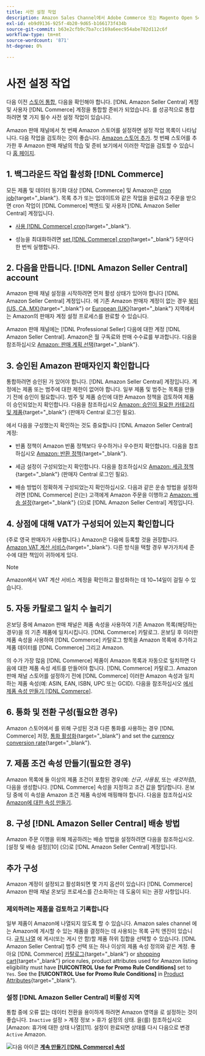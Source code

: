 ```yaml
---
title: 사전 설정 작업
description: Amazon Sales Channel에서 Adobe Commerce 또는 Magento Open Source 저장소를 통합하기 전에 완료해야 하는 필수 작업을 검토하십시오.
exl-id: eb9d9136-925f-4b20-9d65-b166173f434b
source-git-commit: b63e2cfb9c7ba7cc169a6eec954abe782d112c6f
workflow-type: tm+mt
source-wordcount: '871'
ht-degree: 0%

---
```


# 사전 설정 작업

다음 이전 [스토어 통합](./store-integration.md), 다음을 확인해야 합니다. [!DNL Amazon Seller Central] 계정 및 사용자 [!DNL Commerce] 계정을 통합할 준비가 되었습니다. 를 성공적으로 통합하려면 몇 가지 필수 사전 설정 작업이 있습니다.

Amazon 판매 채널에서 첫 번째 Amazon 스토어를 설정하면 설정 작업 목록이 나타납니다. 다음 작업을 검토하는 것이 좋습니다. [Amazon 스토어 추가](./store-integration.md). 첫 번째 스토어를 추가한 후 Amazon 판매 채널의 학습 및 준비 보기에서 이러한 작업을 검토할 수 있습니다 [홈 페이지](./amazon-sales-channel-home.md).

## 1. 백그라운드 작업 활성화 [!DNL Commerce]

모든 제품 및 데이터 동기화 대상 [!DNL Commerce] 및 Amazon은 [cron job](https://docs.magento.com/user-guide/system/cron.html){target="_blank"}. 목록 추가 또는 업데이트와 같은 작업을 완료하고 주문을 받으면 cron 작업이 [!DNL Commerce] 백엔드 및 사용자 [!DNL Amazon Seller Central] 계정입니다.

- [사용 [!DNL Commerce] cron](https://docs.magento.com/user-guide/system/cron.html){target="_blank"}.

- 성능을 최대화하려면 [set [!DNL Commerce] cron](https://docs.magento.com/user-guide/configuration/advanced/system.html){target="_blank"} 5분마다 한 번씩 실행합니다.

## 2. 다음을 만듭니다. [!DNL Amazon Seller Central] account

Amazon 판매 채널 설정을 시작하려면 먼저 활성 상태가 있어야 합니다 [!DNL Amazon Seller Central] 계정입니다. 에 기존 Amazon 판매자 계정이 없는 경우 [북미 (US, CA, MX)](https://sell.amazon.com/){target="_blank"} or [European (UK)](https://sell.amazon.co.uk/sell-online/beginners-guide){target="_blank"} 지역에서는 Amazon의 판매자 계정 설정 프로세스를 완료할 수 있습니다.

Amazon 판매 채널에는 [!DNL Professional Seller] 다음에 대한 계정 [!DNL Amazon Seller Central]. Amazon은 월 구독료와 판매 수수료를 부과합니다. 다음을 참조하십시오 [Amazon: 판매 계획 선택](https://sell.amazon.com/pricing.html){target="_blank"}.

## 3. 승인된 Amazon 판매자인지 확인합니다

통합하려면 승인된 가 있어야 합니다. [!DNL Amazon Seller Central] 계정입니다. 계정에는 제품 또는 범주에 대한 제한이 없어야 합니다. 일부 제품 및 범주는 목록을 만들기 전에 승인이 필요합니다. 범주 및 제품 승인에 대한 Amazon 정책을 검토하여 제품이 승인되었는지 확인합니다. 다음을 참조하십시오 [Amazon: 승인이 필요한 카테고리 및 제품](https://sellercentral.amazon.com/gp/help/200333160){target="_blank"} (판매자 Central 로그인 필요).

에서 다음을 구성했는지 확인하는 것도 중요합니다 [!DNL Amazon Seller Central] 계정:

- 반품 정책이 Amazon 반품 정책보다 우수하거나 우수한지 확인합니다. 다음을 참조하십시오 [Amazon: 반환 정책](https://www.amazon.com/gp/help/customer/display.html){target="_blank"}.

- 세금 설정이 구성되었는지 확인합니다. 다음을 참조하십시오 [Amazon: 세금 정책](https://sellercentral.amazon.com/gp/help/external/help.html){target="_blank"} (판매자 Central 로그인 필요).

- 배송 방법이 정확하게 구성되었는지 확인하십시오. 다음과 같은 운송 방법을 설정하려면 [!DNL Commerce] 은(는) 고객에게 Amazon 주문을 이행하고 [Amazon: 배송 설정](https://sellercentral.amazon.com/sbr/ref=xx_shipset_dnav_xx#shipping_templates){target="_blank"} (으)로 [!DNL Amazon Seller Central] 계정입니다.

## 4. 상점에 대해 VAT가 구성되어 있는지 확인합니다

(주로 영국 판매자가 사용합니다.) Amazon은 다음에 등록할 것을 권장합니다. [Amazon VAT 계산 서비스](https://sell.amazon.co.uk/learn/vat-resources#vat-services-on-amazon){target="_blank"}. 다른 방식을 택할 경우 부가가치세 준수에 대한 책임이 귀하에게 있다.

>[!NOTE]
>
>Amazon에서 VAT 계산 서비스 계정을 확인하고 활성화하는 데 10~14일이 걸릴 수 있습니다.

## 5. 자동 카탈로그 일치 수 늘리기

온보딩 중에 Amazon 판매 채널은 제품 속성을 사용하여 기존 Amazon 목록(해당하는 경우)을 의 기존 제품에 일치시킵니다. [!DNL Commerce] 카탈로그. 온보딩 후 이러한 제품 속성을 사용하여 [!DNL Commerce] 카탈로그 항목을 Amazon 목록에 추가하고 제품 데이터를 [!DNL Commerce] 그리고 Amazon.

의 수가 가장 많음 [!DNL Commerce] 제품이 Amazon 목록과 자동으로 일치하면 다음에 대한 제품 속성 세트를 만들어야 합니다. [!DNL Commerce] 카탈로그. Amazon 판매 채널 스토어를 설정하기 전에 [!DNL Commerce] 이러한 Amazon 속성과 일치하는 제품 속성(예: ASIN, EAN, ISBN, UPC 또는 GCID). 다음을 참조하십시오 [에서 제품 속성 만들기 [!DNL Commerce]](./ob-creating-magento-attributes.md).

## 6. 통화 및 전환 구성(필요한 경우)

Amazon 스토어에서 를 위해 구성된 것과 다른 통화를 사용하는 경우 [!DNL Commerce] 저장, [통화 활성화](https://docs.magento.com/user-guide/configuration/general/currency-setup.html){target="_blank"} and set the [currency conversion rate](https://docs.magento.com/user-guide/stores/currency-update.html){target="_blank"}.

## 7. 제품 조건 속성 만들기(필요한 경우)

Amazon 목록에 둘 이상의 제품 조건이 포함된 경우(예: _신규_, _사용됨_, 또는 _새것처럼_), 다음을 생성합니다. [!DNL Commerce] 속성을 지정하고 조건 값을 할당합니다. 온보딩 중에 이 속성을 Amazon 조건 제품 속성에 매핑해야 합니다. 다음을 참조하십시오 [Amazon에 대한 속성 만들기](./ob-creating-magento-attributes.md).

## 8. 구성 [!DNL Amazon Seller Central] 배송 방법

Amazon 주문 이행을 위해 제공하려는 배송 방법을 설정하려면 다음을 참조하십시오. [설정 및 배송 설정][10] (으)로 [!DNL Amazon Seller Central] 계정입니다.

## 추가 구성

Amazon 계정이 설정되고 활성화되면 몇 가지 옵션이 있습니다 [!DNL Commerce] Amazon 판매 채널 온보딩 프로세스를 간소화하는 데 도움이 되는 권장 사항입니다.

### 제외하려는 제품을 검토하고 기록합니다

일부 제품이 Amazon에 나열되지 않도록 할 수 있습니다. Amazon sales channel 에는 Amazon에 게시할 수 있는 제품을 결정하는 데 사용되는 목록 규칙 엔진이 있습니다. [규칙 나열](./listing-rules.md) 에 게시(또는 게시 안 함)할 제품 하위 집합을 선택할 수 있습니다. [!DNL Amazon Seller Central] 범주 선택 또는 하나 이상의 제품 속성 정의와 같은 계정. 좋아요 [!DNL Commerce] [카탈로그](https://docs.magento.com/user-guide/marketing/price-rules-catalog.html){target="_blank"} or [shopping cart](https://docs.magento.com/user-guide/marketing/price-rules-cart.html){target="_blank"} price rules, product attributes used for Amazon listing eligibility must have **[!UICONTROL Use for Promo Rule Conditions]** set to `Yes`. See the **[!UICONTROL Use for Promo Rule Conditions]** in [Product Attributes](https://docs.magento.com/user-guide/stores/attributes-product.html){target="_blank"}.

### 설정 [!DNL Amazon Seller Central] 비활성 지역

통합 중에 오류 없는 데이터 전환을 용이하게 하려면 Amazon 영역을 로 설정하는 것이 좋습니다. `Inactive` 설정 > 계정 정보 > 휴가 설정의 상태. 을(를) 참조하십시오 [Amazon: 휴가에 대한 상태 나열][11]. 설정이 완료되면 상태를 다시 다음으로 변경 `Active` Amazon.

![다음 아이콘](assets/btn-next.png) [**계속 만들기 [!DNL Commerce] 속성**](./ob-creating-magento-attributes.md)
